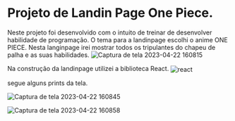 # Projeto de Landin Page One Piece.
Neste projeto foi desenvolvido com o intuito de treinar de desenvolver habilidade de programação. O tema para a landinpage escolhi o anime ONE PIECE. Nesta langinpage irei mostrar todos os tripulantes do chapeu de palha e as suas habilidades.
![Captura de tela 2023-04-22 160815](https://user-images.githubusercontent.com/45512256/233803589-25d239ff-baa7-4a96-8aae-2b62b1dffaad.png)


Na construção da landinpage utilizei a biblioteca React.  <img align="center" alt="react" src="https://img.shields.io/badge/React-20232A?style=for-the-badge&logo=react&logoColor=61DAFB" />

segue alguns prints da tela.

![Captura de tela 2023-04-22 160845](https://user-images.githubusercontent.com/45512256/233803880-38264400-edbb-4191-9dc1-a889042f1a32.png)


![Captura de tela 2023-04-22 160858](https://user-images.githubusercontent.com/45512256/233803847-116a3181-a1db-4512-87d1-0253c398e884.png)
